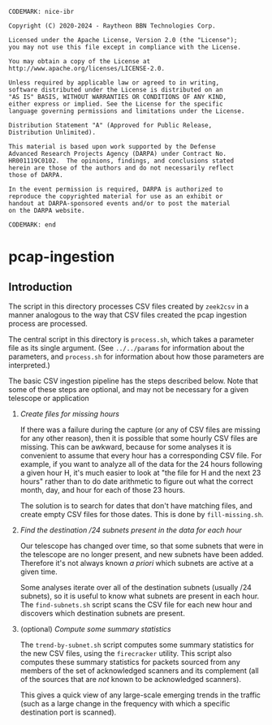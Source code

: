 ``` CODEMARK: nice-ibr ```
```
Copyright (C) 2020-2024 - Raytheon BBN Technologies Corp.

Licensed under the Apache License, Version 2.0 (the "License");
you may not use this file except in compliance with the License.

You may obtain a copy of the License at
http://www.apache.org/licenses/LICENSE-2.0.

Unless required by applicable law or agreed to in writing,
software distributed under the License is distributed on an
"AS IS" BASIS, WITHOUT WARRANTIES OR CONDITIONS OF ANY KIND,
either express or implied. See the License for the specific
language governing permissions and limitations under the License.

Distribution Statement "A" (Approved for Public Release,
Distribution Unlimited).

This material is based upon work supported by the Defense
Advanced Research Projects Agency (DARPA) under Contract No.
HR001119C0102.  The opinions, findings, and conclusions stated
herein are those of the authors and do not necessarily reflect
those of DARPA.

In the event permission is required, DARPA is authorized to
reproduce the copyrighted material for use as an exhibit or
handout at DARPA-sponsored events and/or to post the material
on the DARPA website.
```
``` CODEMARK: end ```

# pcap-ingestion

## Introduction

The script in this directory processes CSV files created by `zeek2csv`
in a manner analogous to the way that CSV files created the pcap
ingestion process are processed.

The central script in this directory is `process.sh`, which takes a
parameter file as its single argument.  (See `../../params` for
information about the parameters, and `process.sh` for information
about how those parameters are interpreted.)

The basic CSV ingestion pipeline has the steps described below.
Note that some of these steps are optional, and may not be necessary
for a given telescope or application

 1. *Create files for missing hours*

    If there was a failure during the capture (or any of CSV files are
    missing for any other reason), then it is possible that some hourly
    CSV files are missing.
    This can be awkward, because for some analyses it is
    convenient to assume that every hour has a corresponding CSV file.
    For example, if you want to analyze all of the data for the 24 hours
    following a given hour H, it's much easier to look at "the file for
    H and the next 23 hours" rather than to do date arithmetic to figure
    out what the correct month, day, and hour for each of those 23
    hours.

    The solution is to search for dates that don't have matching files,
    and create empty CSV files for those dates.  This is done by
    `fill-missing.sh`.

 2. *Find the destination /24 subnets present in the data for each hour*

    Our telescope has changed over time, so that some subnets that were
    in the telescope are no longer present, and new subnets have been
    added.  Therefore it's not always known _a priori_ which subnets are
    active at a given time.

    Some analyses iterate over all of the destination subnets (usually
    /24 subnets), so it is useful to know what subnets are present in
    each hour.  The `find-subnets.sh` script scans the CSV file for
    each new hour and discovers which destination subnets are present.

 3. (optional) *Compute some summary statistics*

    The `trend-by-subnet.sh` script computes some summary statistics
    for the new CSV files, using the `firecracker` utility.  This script
    also computes these summary statistics for packets sourced from any
    members of the set of acknowledged scanners and its complement (all
    of the sources that are _not_ known to be acknowledged scanners).

    This gives a quick view of any large-scale emerging trends in the
    traffic (such as a large change in the frequency with which a
    specific destination port is scanned).
